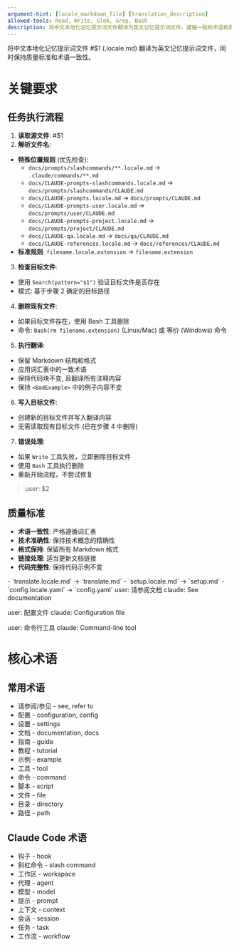 ```yaml
---
argument-hint: [locale_markdown_file] [translation_description]
allowed-tools: Read, Write, Glob, Grep, Bash
description: 将中文本地化记忆提示词文件翻译为英文记忆提示词文件，遵循一致的术语和质量标准
---
```


将中文本地化记忆提示词文件 #$1 (.locale.md) 翻译为英文记忆提示词文件，同时保持质量标准和术语一致性。

# 关键要求

## 任务执行流程
1. **读取源文件**: #$1
2. **解析文件名**:
  - **特殊位置规则** (优先检查):
    - `docs/prompts/slashcommands/**.locale.md` → `.claude/commands/**.md`
    - `docs/CLAUDE-prompts-slashcommands.locale.md` → `docs/prompts/slashcommands/CLAUDE.md`
    - `docs/CLAUDE-prompts.locale.md` → `docs/prompts/CLAUDE.md`
    - `docs/CLAUDE-prompts-user.locale.md` → `docs/prompts/user/CLAUDE.md`
    - `docs/CLAUDE-prompts-project.locale.md` → `docs/prompts/project/CLAUDE.md`
    - `docs/CLAUDE-qa.locale.md` → `docs/qa/CLAUDE.md`
    - `docs/CLAUDE-references.locale.md` → `docs/references/CLAUDE.md`
  - **标准规则**: `filename.locale.extension` → `filename.extension`
3. **检查目标文件**:
  - 使用 `Search(pattern="$1")` 验证目标文件是否存在
  - 模式: 基于步骤 2 确定的目标路径
4. **删除现有文件**:
  - 如果目标文件存在，使用 Bash 工具删除
  - 命令: `Bash(rm filename.extension)` (Linux/Mac) 或 等价 (Windows) 命令
5. **执行翻译**:
  - 保留 Markdown 结构和格式
  - 应用词汇表中的一致术语
  - 保持代码块不变, 且翻译所有注释内容
  - 保持 `<BadExample>` 中的例子内容不变
6. **写入目标文件**:
  - 创建新的目标文件并写入翻译内容
  - 无需读取现有目标文件 (已在步骤 4 中删除)
7. **错误处理**:
  - 如果 `Write` 工具失败，立即删除目标文件
  - 使用 `Bash` 工具执行删除
  - 重新开始流程，不尝试修复

> user: $2

## 质量标准
- **术语一致性**: 严格遵循词汇表
- **技术准确性**: 保持技术概念的精确性
- **格式保持**: 保留所有 Markdown 格式
- **链接处理**: 适当更新文档链接
- **代码完整性**: 保持代码示例不变

<Examples>
<Example description="文件名转换示例">
- `translate.locale.md` → `translate.md`
- `setup.locale.md` → `setup.md`
- `config.locale.yaml` → `config.yaml`
</Example>

<Examples>
<GoodExample description="正确的翻译方法">
user: 请参阅文档
claude: See documentation

user: 配置文件
claude: Configuration file

user: 命令行工具
claude: Command-line tool
</GoodExample>
</Examples>

# 核心术语

## 常用术语
- 请参阅/参见 - see, refer to
- 配置 - configuration, config
- 设置 - settings
- 文档 - documentation, docs
- 指南 - guide
- 教程 - tutorial
- 示例 - example
- 工具 - tool
- 命令 - command
- 脚本 - script
- 文件 - file
- 目录 - directory
- 路径 - path

## Claude Code 术语
- 钩子 - hook
- 斜杠命令 - slash command
- 工作区 - workspace
- 代理 - agent
- 模型 - model
- 提示 - prompt
- 上下文 - context
- 会话 - session
- 任务 - task
- 工作流 - workflow
